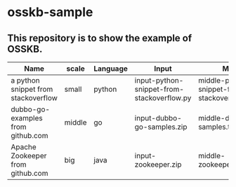 # osskb-sample
## This repository is to show the example of OSSKB.
Name|scale|Language|Input|Middle|Output
-|-|-|-|-|-
a python snippet from stackoverflow|small|python|input-python-snippet-from-stackoverflow.py| middle-python-snippet-from-stackoverflow.txt.wfp|output-python-snippet-from-stackoverflow.json
dubbo-go-examples from github.com|middle|go|input-dubbo-go-samples.zip|middle-dubbo-go-samples.txt.wfp|output-dubbo-go-samples.json
Apache Zookeeper from github.com|big|java|input-zookeeper.zip|middle-zookeeper.txt.wfp|output-zookeeper.json